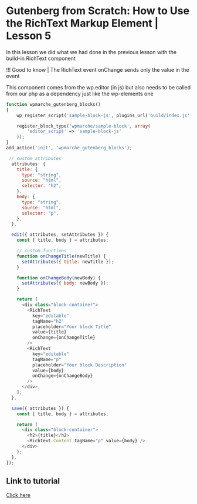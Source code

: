 # Gutenberg from Scratch: How to Use the RichText Markup Element | Lesson 5

In this lesson we did what we had done in the previous lesson with the build-in RichText component

!!! Good to know | The RichText event onChange sends only the value in the event

This component comes from the wp.editor (in js) but also needs to be called from our php as a dependency just like the wp-elements one

```php
function wpmarche_gutenberg_blocks()
{
    wp_register_script('sample-block-js', plugins_url('build/index.js', __FILE__), array('wp-blocks', 'wp-editor'));

    register_block_type('wpmarche/sample-block', array(
        'editor_script' => 'sample-block-js'
    ));
}
add_action('init', 'wpmarche_gutenberg_blocks');
```

```js
 // custom attributes
  attributes: {
    title: {
      type: "string",
      source: "html",
      selector: "h2",
    },
    body: {
      type: "string",
      source: "html",
      selector: "p",
    },
  },

  edit({ attributes, setAttributes }) {
    const { title, body } = attributes;

    // custom functions
    function onChangeTitle(newTitle) {
      setAttributes({ title: newTitle });
    }

    function onChangeBody(newBody) {
      setAttributes({ body: newBody });
    }

    return [
      <div class="block-container">
        <RichText
          key="editable"
          tagName="h2"
          placeholder="Your block Title"
          value={title}
          onChange={onChangeTitle}
        />
        <RichText
          key="editable"
          tagName="p"
          placeholder="Your block Description"
          value={body}
          onChange={onChangeBody}
        />
      </div>,
    ];
  },

  save({ attributes }) {
    const { title, body } = attributes;

    return (
      <div class="block-container">
        <h2>{title}</h2>
        <RichText.Content tagName="p" value={body} />
      </div>
    );
  },
});
```

## Link to tutorial

[Click here](https://www.youtube.com/watch?v=_mLPsCDvK3Q&list=PLriKzYyLb28lHhftzU7Z_DJ32mvLy4KKH&index=6&ab_channel=AlessandroCastellani)
